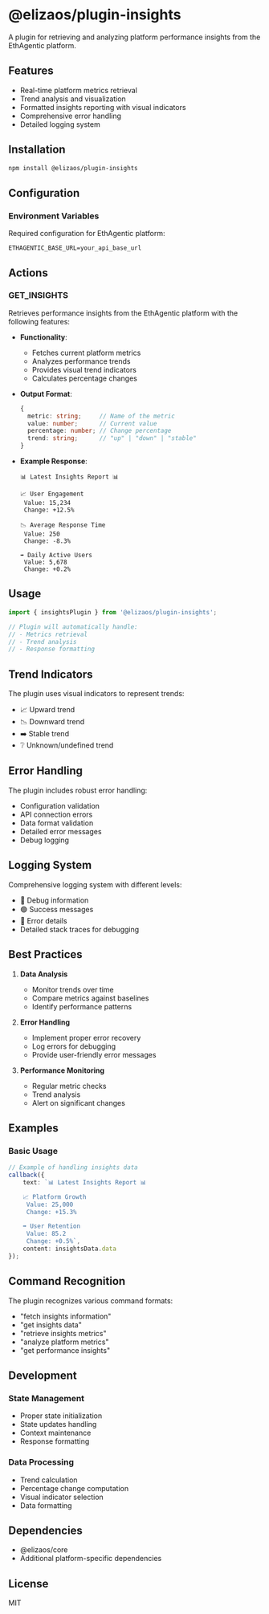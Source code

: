 # @elizaos/plugin-insights

A plugin for retrieving and analyzing platform performance insights from the EthAgentic platform.

## Features

- Real-time platform metrics retrieval
- Trend analysis and visualization
- Formatted insights reporting with visual indicators
- Comprehensive error handling
- Detailed logging system

## Installation

```bash
npm install @elizaos/plugin-insights
```

## Configuration

### Environment Variables
Required configuration for EthAgentic platform:
```env
ETHAGENTIC_BASE_URL=your_api_base_url
```

## Actions

### GET_INSIGHTS
Retrieves performance insights from the EthAgentic platform with the following features:

- **Functionality**:
  - Fetches current platform metrics
  - Analyzes performance trends
  - Provides visual trend indicators
  - Calculates percentage changes

- **Output Format**:
  ```typescript
  {
    metric: string;     // Name of the metric
    value: number;      // Current value
    percentage: number; // Change percentage
    trend: string;      // "up" | "down" | "stable"
  }
  ```

- **Example Response**:
  ```text
  📊 Latest Insights Report 📊

  📈 User Engagement
   Value: 15,234
   Change: +12.5%

  📉 Average Response Time
   Value: 250
   Change: -8.3%

  ➡️ Daily Active Users
   Value: 5,678
   Change: +0.2%
  ```

## Usage

```typescript
import { insightsPlugin } from '@elizaos/plugin-insights';

// Plugin will automatically handle:
// - Metrics retrieval
// - Trend analysis
// - Response formatting
```

## Trend Indicators

The plugin uses visual indicators to represent trends:
- 📈 Upward trend
- 📉 Downward trend
- ➡️ Stable trend
- ❔ Unknown/undefined trend

## Error Handling

The plugin includes robust error handling:
- Configuration validation
- API connection errors
- Data format validation
- Detailed error messages
- Debug logging

## Logging System

Comprehensive logging system with different levels:
- 🔵 Debug information
- 🟢 Success messages
- 🔴 Error details
- Detailed stack traces for debugging

## Best Practices

1. **Data Analysis**
   - Monitor trends over time
   - Compare metrics against baselines
   - Identify performance patterns

2. **Error Handling**
   - Implement proper error recovery
   - Log errors for debugging
   - Provide user-friendly error messages

3. **Performance Monitoring**
   - Regular metric checks
   - Trend analysis
   - Alert on significant changes

## Examples

### Basic Usage
```typescript
// Example of handling insights data
callback({
    text: `📊 Latest Insights Report 📊

    📈 Platform Growth
     Value: 25,000
     Change: +15.3%

    ➡️ User Retention
     Value: 85.2
     Change: +0.5%`,
    content: insightsData.data
});
```

## Command Recognition

The plugin recognizes various command formats:
- "fetch insights information"
- "get insights data"
- "retrieve insights metrics"
- "analyze platform metrics"
- "get performance insights"

## Development

### State Management
- Proper state initialization
- State updates handling
- Context maintenance
- Response formatting

### Data Processing
- Trend calculation
- Percentage change computation
- Visual indicator selection
- Data formatting

## Dependencies

- @elizaos/core
- Additional platform-specific dependencies

## License

MIT
